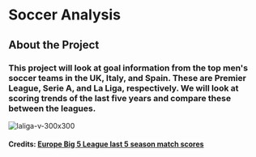 # **Soccer Analysis**
## **About the Project**
### This project will look at goal information from the top men's soccer teams in the UK, Italy, and Spain. These are Premier League, Serie A, and La Liga, respectively. We will look at scoring trends of the last five years and compare these between the leagues.
![laliga-v-300x300](https://github.com/user-attachments/assets/028f766a-ae15-4208-a281-80b24977ee1c)
#### Credits: [Europe Big 5 League last 5 season match scores](https://www.kaggle.com/datasets/sinansaglam/europe-big-5-league-last-5-season-match-scores)
